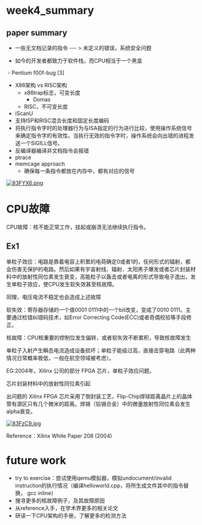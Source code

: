 # week4_summary

## paper summary

- 一些无文档记录的指令 --- > 未定义的错误，系统安全问题

- 如今的开发者都致力于软件栈，而CPU相当于一个黑盒

​         - Pentium f00f-bug [3]  

- X86架构 vs RISC架构
  - x86trap标志，可变长度
    - Domas
  - RISC，不可变长度
- iScanU  
- 支持ISP和RISC混合长度和固定长度编码
- 将执行指令字时的处理器行为与ISA指定的行为进行比较，使用操作系统信号来确定指令字的有效性。当执行无效的指令字时，操作系统会向出错的进程发送一个SIGILL信号。
- 反编译器编译非文档指令会报错
- ptrace 
- memcage  approach
  - 确保每一条指令都放在内存中，都有对应的信号

[![83FYX6.png](https://s1.ax1x.com/2020/03/15/83FYX6.png)](https://imgchr.com/i/83FYX6)



# CPU故障

CPU故障：核不能正常工作，挂起或崩溃无法继续执行指令。

## Ex1

单粒子效应：电路是靠着电容上积累的电荷确定0或者1的，任何形式的辐射，都会伤害无保护的电路。然后如果有宇宙射线、辐射、太阳黑子爆发或者芯片封装材料中的放射性同位素发生衰变，高能粒子以轰击或者电离的形式导致电子逸出，发生单粒子效应，使CPU发生软失效甚至核故障。

同理，电压电流不稳定也会造成上述故障



软失效：寄存器存储的一个值0001 0111中的一个bit改变，变成了0010 0111。主要通过检错纠错码技术，如Error Correcting Code(ECC)或者奇偶校验等手段修正。

核故障：CPU核重要的控制位发生偏转，或者软失效不断累积，导致核故障发生

单粒子入射产生瞬态电流造成设备损坏；单粒子能级过高，直接击穿电路（此两种情况日常概率极低，一般在航空领域被考虑）。



EG:2004年，Xilinx 公司的部分 FPGA 芯片，单粒子效应问题。

芯片封装材料中的放射性同位素引起

出问题的 Xilinx FPGA 芯片采用了倒封装工艺，Flip-Chip焊球距离晶片上的晶体管有源区只有几个微米的距离。焊锡（铅锡合金）中的微量放射性同位素会发生alpha衰变。

[![83FzC9.jpg](https://s1.ax1x.com/2020/03/15/83FzC9.jpg)](https://imgchr.com/i/83FzC9)



Reference：Xilinx White Paper 208 (2004)



# future work

-  try to exercise：尝试使用qemu模拟器，模拟undocument/invalid instruction的执行情况（编译helloworld.cpp，将所生成文件其中的指令替换， gcc inline）
- 搜寻更多的核故障例子，及其故障原因
- 从reference入手，在学术界更多的相关论文
- 研读一下CPU架构的手册，了解更多的检测方法



